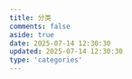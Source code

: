 ```yaml
---
title: 分类
comments: false
aside: true
date: 2025-07-14 12:30:30
updated: 2025-07-14 12:30:30
type: 'categories'
---
```


